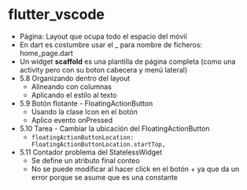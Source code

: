 # flutter_vscode

- Página: Layout que ocupa todo el espacio del móvil
- En dart es costumbre usar el _ para nombre de ficheros: home_page.dart
- Un widget **scaffold** es una plantilla de página completa (como una activity pero con su boton cabecera y menú lateral)
- 5.8 Organizando dentro del layout
    - Alineando con columnas 
    - Aplicando el estilo al texto
- 5.9 Botón flotante - FloatingActionButton
    - Usando la clase Icon en el botón
    - Aplico evento onPressed
- 5.10 Tarea - Cambiar la ubicación del FloatingActionButton
    - `floatingActionButtonLocation: FloatingActionButtonLocation.startTop,`
- 5.11 Contador problema del StatelessWidget
    - Se define un atributo final conteo
    - No se puede modificar al hacer click en el botón + ya que da un error porque se asume que es una constante


